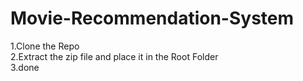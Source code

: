 # Movie-Recommendation-System
1.Clone the Repo<br>
2.Extract the zip file and place it in the Root Folder<br>
3.done<br>
